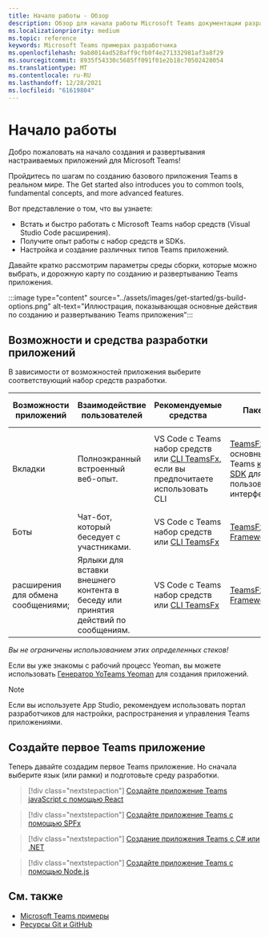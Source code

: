 ```yaml
---
title: Начало работы - Обзор
description: Обзор для начала работы Microsoft Teams документации разработчика
ms.localizationpriority: medium
ms.topic: reference
keywords: Microsoft Teams примерах разработчика
ms.openlocfilehash: 9ab8014ad528aff9cfb0f4e271332981af3a8f29
ms.sourcegitcommit: 8935f54330c5685ff091f01e2b18c70502428054
ms.translationtype: MT
ms.contentlocale: ru-RU
ms.lasthandoff: 12/28/2021
ms.locfileid: "61619804"
---
```

# <a name="get-started"></a>Начало работы

Добро пожаловать на начало создания и развертывания настраиваемых приложений для Microsoft Teams!

Пройдитесь по шагам по созданию базового приложения Teams в реальном мире. The Get started also introduces you to common tools, fundamental concepts, and more advanced features.

Вот представление о том, что вы узнаете:

- Встать и быстро работать с Microsoft Teams набор средств (Visual Studio Code расширения).
- Получите опыт работы с набор средств и SDKs.
- Настройка и создание различных типов Teams приложений.

Давайте кратко рассмотрим параметры среды сборки, которые можно выбрать, и дорожную карту по созданию и развертыванию Teams приложения.

:::image type="content" source="../assets/images/get-started/gs-build-options.png" alt-text="Иллюстрация, показывающая основные действия по созданию и развертыванию Teams приложения":::

## <a name="app-capabilities-and-development-tools"></a>Возможности и средства разработки приложений

В зависимости от возможностей приложения выберите соответствующий набор средств разработки.

| Возможности приложений | Взаимодействие пользователей | Рекомендуемые средства | Пакеты SDK | Стеки технологий / Языки |
|--------|-------------|--------|--------|--------|
| Вкладки | Полноэкранный встроенный веб-опыт. | VS Code с Teams набор средств или [CLI TeamsFx,](https://github.com/OfficeDev/TeamsFx/blob/dev/docs/cli/user-manual.md) если вы предпочитаете использовать CLI | [TeamsFx SDK для](/javascript/api/@microsoft/teamsfx/?view=msteams-client-js-latest&preserve-view=true) основных либов и Teams [клиента SDK](/javascript/api/overview/msteams-client?view=msteams-client-js-latest&preserve-view=true) для функций пользовательского интерфейса | Веб-технологии в целом, HTML, CSS и JavaScript (incl. React). |
| Боты | Чат-бот, который беседует с участниками. | VS Code с Teams набор средств или [CLI TeamsFx](https://github.com/OfficeDev/TeamsFx/blob/dev/docs/cli/user-manual.md) | [TeamsFx SDK](/javascript/api/@microsoft/teamsfx/?view=msteams-client-js-latest&preserve-view=true) и [Bot Framework SDK](https://dev.botframework.com/) | Node.js, C#, Java и Python. |
| расширения для обмена сообщениями; | Ярлыки для вставки внешнего контента в беседу или принятия действий по сообщениям. | VS Code с Teams набор средств или [CLI TeamsFx](https://github.com/OfficeDev/TeamsFx/blob/dev/docs/cli/user-manual.md) | [TeamsFx SDK](/javascript/api/@microsoft/teamsfx/?view=msteams-client-js-latest&preserve-view=true) и [Bot Framework SDK](https://dev.botframework.com/) | Node.js, C#, Java и Python. |

*Вы не ограничены использованием этих определенных стеков!*

Если вы уже знакомы с рабочий процесс Yeoman, вы можете использовать [Генератор YoTeams Yeoman](https://github.com/pnp/generator-teams/blob/master/docs/docs/tutorials/build-your-first-microsoft-teams-app.md) для создания приложений.

> [!NOTE]
> Если вы используете App Studio, рекомендуем использовать портал разработчиков для настройки, распространения и управления Teams приложениями.


## <a name="build-your-first-teams-app"></a>Создайте первое Teams приложение

Теперь давайте создадим первое Teams приложение. Но сначала выберите язык (или рамки) и подготовьте среду разработки.

> [!div class="nextstepaction"]
> [Создайте приложение Teams javaScript с помощью React](../sbs-gs-javascript.yml)

> [!div class="nextstepaction"]
> [Создайте приложение Teams с помощью SPFx](../sbs-gs-spfx.yml)

> [!div class="nextstepaction"]
> [Создание приложения Teams с C# или .NET](../sbs-gs-csharp.yml)

> [!div class="nextstepaction"]
> [Создайте приложение Teams с помощью Node.js](../sbs-gs-nodejs.yml)

## <a name="see-also"></a>См. также

* [Microsoft Teams примеры](https://github.com/OfficeDev/Microsoft-Teams-Samples#microsoft-teams-samples)
* [Ресурсы Git и GitHub](/contribute/additional-resources)
